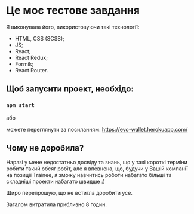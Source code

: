 # Це моє тестове завдання

Я виконувала його, використовуючи такі технології:
- HTML, CSS (SCSS);
- JS;
- React;
- React Redux;
- Formik;
- React Router.

## Щоб запусити проект, необхідо:

### `npm start`

або 

можете переглянути за посиланням: https://evo-wallet.herokuapp.com/

## Чому не доробила?

Наразі у мене недостатньо досвіду та знань, що у такі короткі терміни робити такий обсяг робіт,
але я впевнена, що, будучи у Вашій компанії на позиції Trainee, я зможу навчитись роботи набагато
більші та складніші проекти набагато швидше :)

Щиро перепрошую, що не встигла доробити усе.

Загалом витратила приблизно 8 годин.
